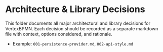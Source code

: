 # Architecture & Library Decisions

This folder documents all major architectural and library decisions for VertexBPMN. Each decision should be recorded as a separate markdown file with context, options considered, and rationale.

- Example: `001-persistence-provider.md`, `002-api-style.md`

